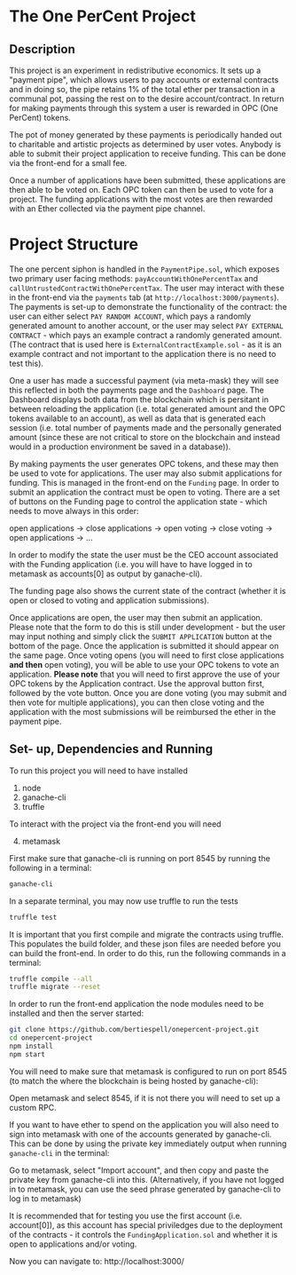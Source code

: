 # The One PerCent Project

## Description

This project is an experiment in redistributive economics. It sets up a "payment pipe", which allows users to pay accounts or external contracts and in doing so, the pipe retains 1% of the total ether per transaction in a communal pot, passing the rest on to the desire account/contract. In return for making payments through this system a user is rewarded in OPC (One PerCent) tokens.

The pot of money generated by these payments is periodically handed out to charitable and artistic projects as determined by user votes. Anybody is able to submit their project application to receive funding. This can be done via the front-end for a small fee. 

Once a number of applications have been submitted, these applications are then able to be voted on. Each OPC token can then be used to vote for a project. The funding applications with the most votes are then rewarded with an Ether collected via the payment pipe channel.

# Project Structure

The one percent siphon is handled in the `PaymentPipe.sol`, which exposes two primary user facing methods: `payAccountWithOnePercentTax` and `callUntrustedContractWithOnePercentTax`. The user may interact with these in the front-end via the `payments` tab (at `http://localhost:3000/payments`). The payments is set-up to demonstrate the functionality of the contract: the user can either select `PAY RANDOM ACCOUNT`, which pays a randomly generated amount to another account, or the user may select `PAY EXTERNAL CONTRACT` - which pays an example contract a randomly generated amount. (The contract that is used here is `ExternalContractExample.sol` - as it is an example contract and not important to the application there is no need to test this).

One a user has made a successful payment (via meta-mask) they will see this reflected in both the payments page and the `Dashboard` page. The Dashboard displays both data from the blockchain which is persitant in between reloading the application (i.e. total generated amount and the OPC tokens available to an account), as well as data that is generated each session (i.e. total number of payments made and the personally generated amount (since these are not critical to store on the blockchain and instead would in a production environment be saved in a database)).

By making payments the user generates OPC tokens, and these may then be used to vote for applications. The user may also submit applications for funding. This is managed in the front-end on the `Funding` page. In order to submit an application the contract must be open to voting. There are a set of buttons on the Funding page to control the application state - which needs to move always in this order:

open applications -> close applications -> open voting -> close voting -> open applications -> ...

In order to modify the state the user must be the CEO account associated with the Funding application (i.e. you will have to have logged in to metamask as accounts[0] as output by ganache-cli).

The funding page also shows the current state of the contract (whether it is open or closed to voting and application submissions).

Once applications are open, the user may then submit an application. Please note that the form to do this is still under development - but the user may input nothing and simply click the `SUBMIT APPLICATION` button at the bottom of the page. Once the application is submitted it should appear on the same page. Once voting opens (you will need to first close applications **and then** open voting), you will be able to use your OPC tokens to vote an application. **Please note** that you will need to first approve the use of your OPC tokens by the Application contract. Use the approval button first, followed by the vote button. Once you are done voting (you may submit and then vote for multiple applications), you can then close voting and the application with the most submissions will be reimbursed the ether in the payment pipe.

## Set- up, Dependencies and Running

To run this project you will need to have installed

1) node
2) ganache-cli
3) truffle

To interact with the project via the front-end you will need 

4) metamask

First make sure that ganache-cli is running on port 8545 by running the following in a terminal:

```bash
ganache-cli
```

In a separate terminal, you may now use truffle to run the tests

```bash
truffle test
```

It is important that you first compile and migrate the contracts using truffle. This populates the build folder, and these json files are needed before you can build the front-end. In order to do this, run the following commands in a terminal:

```bash
truffle compile --all
truffle migrate --reset
```

In order to run the front-end application the node modules need to be installed and then the server started:

``` bash
git clone https://github.com/bertiespell/onepercent-project.git
cd onepercent-project
npm install
npm start
```

You will need to make sure that metamask is configured to run on port 8545 (to match the where the blockchain is being hosted by ganache-cli):

Open metamask and select 8545, if it is not there you will need to set up a custom RPC.

If you want to have ether to spend on the application you will also need to sign into metamask with one of the accounts generated by ganache-cli. This can be done by using the private key immediately output when running `ganache-cli` in the terminal:

Go to metamask, select "Import account", and then copy and paste the private key from ganache-cli into this. (Alternatively, if you have not logged in to metamask, you can use the seed phrase generated by ganache-cli to log in to metamask)

It is recommended that for testing you use the first account (i.e. account[0]), as this account has special priviledges due to the deployment of the contracts - it controls the `FundingApplication.sol` and whether it is open to applications and/or voting.

Now you can navigate to: http://localhost:3000/